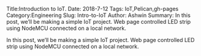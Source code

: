 Title:Introduction to IoT.
Date: 2018-7-12
Tags: IoT,Pelican,gh-pages
Category:Engineering
Slug: Intro-to-IoT
Author: Ashwin
Summary: In this post, we’ll be making a simple IoT project. Web page controlled LED strip using NodeMCU connected on a local network.


In this post, we’ll be making a simple IoT project. Web page controlled LED strip using NodeMCU connected on a local network.

